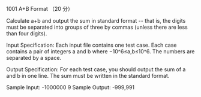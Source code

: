 1001 A+B Format （20 分）

Calculate a+b and output the sum in standard format -- that is, the digits must be separated into groups of three by commas (unless there are less than four digits).

Input Specification:
Each input file contains one test case. Each case contains a pair of integers a and b where −10^6≤a,b≤10^6. The numbers are separated by a space.

Output Specification:
For each test case, you should output the sum of a and b in one line. The sum must be written in the standard format.

Sample Input:
-1000000 9 Sample Output:
-999,991
